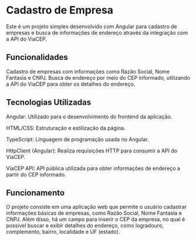 <h1> Cadastro de Empresa</h1>

<p>Este é um projeto simples desenvolvido com Angular para cadastro de empresas e busca de informações de endereço através da integração com a API do ViaCEP.</p>

<h2>Funcionalidades</h2> 

<p>Cadastro de empresas com informações como Razão Social, Nome Fantasia e CNPJ.
Busca de endereço por meio do CEP informado, utilizando a API do ViaCEP para obter os detalhes do endereço.</p>

<h2>Tecnologias Utilizadas</h2> 

<p>Angular: Utilizado para o desenvolvimento do frontend da aplicação.</p>
<p>HTML/CSS: Estruturação e estilização da página.</p>
<p>TypeScript: Linguagem de programação usada no Angular.</p>
<p>HttpClient (Angular): Realiza requisições HTTP para consumir a API do ViaCEP.</p>
<p>ViaCEP API: API pública utilizada para obter informações de endereço a partir do CEP informado.</p>

<h2>Funcionamento</h2>

<p>O projeto consiste em uma aplicação web que permite o usuário cadastrar informações básicas de empresas, como Razão Social, Nome Fantasia e CNPJ. Além disso, há um campo para inserir o CEP da empresa, no qual é possível buscar e exibir detalhes do endereço, como logradouro, complemento, bairro, localidade e UF (estado).</p>


